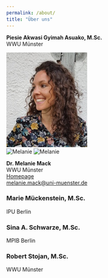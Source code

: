 ```yaml
---
permalink: /about/
title: "Über uns"
---
```


**Piesie Akwasi Gyimah Asuako, M.Sc.**  
WWU Münster 

![Melanie](/assets/images/Passbild.jpg)  
![Melanie](./https://melm0c.github.io/MONALI-webpage/about/assets/images/Passbild.jpg)
![Melanie](https://melm0c.github.io/MONALI-webpage/about/assets/images/Passbild.jpg)

**Dr. Melanie Mack**    
WWU Münster  
[Homepage](https://www.uni-muenster.de/Sportwissenschaft/Neuromotor-Behavior/team/mack.shtml)  
<melanie.mack@uni-muenster.de>

### Marie Mückenstein, M.Sc.
IPU Berlin

### Sina A. Schwarze, M.Sc.
MPIB Berlin

### Robert Stojan,  M.Sc.
WWU Münster


